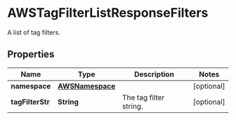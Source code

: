 

# AWSTagFilterListResponseFilters

A list of tag filters.
## Properties

Name | Type | Description | Notes
------------ | ------------- | ------------- | -------------
**namespace** | [**AWSNamespace**](AWSNamespace.md) |  |  [optional]
**tagFilterStr** | **String** | The tag filter string. |  [optional]



